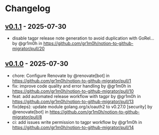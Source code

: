 # Changelog

## [v0.1.1](https://github.com/gr1m0h/notion-to-github-migrator/compare/v0.1.0...v0.1.1) - 2025-07-30
- disable tagpr release note generation to avoid duplication with GoRel… by @gr1m0h in https://github.com/gr1m0h/notion-to-github-migrator/pull/20

## [v0.1.0](https://github.com/gr1m0h/notion-to-github-migrator/commits/v0.1.0) - 2025-07-30
- chore: Configure Renovate by @renovate[bot] in https://github.com/gr1m0h/notion-to-github-migrator/pull/1
- fix: improve code quality and error handling by @gr1m0h in https://github.com/gr1m0h/notion-to-github-migrator/pull/10
- feat: add automated release workflow with tagpr by @gr1m0h in https://github.com/gr1m0h/notion-to-github-migrator/pull/13
- fix(deps): update module golang.org/x/oauth2 to v0.27.0 [security] by @renovate[bot] in https://github.com/gr1m0h/notion-to-github-migrator/pull/8
- ci: add issues write permission to tagpr workflow by @gr1m0h in https://github.com/gr1m0h/notion-to-github-migrator/pull/14
